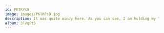 ```yaml
---
id: PKTKPs9
image: images/PKTKPs9.jpg
description: It was quite windy here. As you can see, I am holding my ThinkPad to keep it from falling and damaging the rock, as it is part of a Neolithic tomb and it would be very unfortunate if it were harmed by my laptop.
album: 3Fvqxt5
---
```


